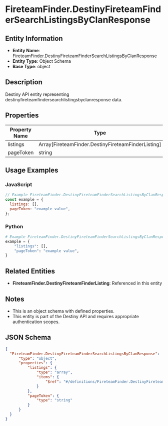 # FireteamFinder.DestinyFireteamFinderSearchListingsByClanResponse

## Entity Information
- **Entity Name**: FireteamFinder.DestinyFireteamFinderSearchListingsByClanResponse
- **Entity Type**: Object Schema
- **Base Type**: object

## Description
Destiny API entity representing destinyfireteamfindersearchlistingsbyclanresponse data.

## Properties

| Property Name | Type | Description | Required |
|---------------|------|-------------|----------|
| listings | Array[FireteamFinder.DestinyFireteamFinderListing] |  | No |
| pageToken | string |  | No |

## Usage Examples

### JavaScript
```javascript
// Example FireteamFinder.DestinyFireteamFinderSearchListingsByClanResponse object
const example = {
  listings: [],
  pageToken: "example value",
};
```

### Python
```python
# Example FireteamFinder.DestinyFireteamFinderSearchListingsByClanResponse object
example = {
    "listings": [],
    "pageToken": "example value",
}
```

## Related Entities
- **FireteamFinder.DestinyFireteamFinderListing**: Referenced in this entity

## Notes
- This is an object schema with defined properties.
- This entity is part of the Destiny API and requires appropriate authentication scopes.

## JSON Schema
```json
{
  "FireteamFinder.DestinyFireteamFinderSearchListingsByClanResponse":   {
      "type": "object",
      "properties": {
          "listings": {
              "type": "array",
              "items": {
                  "$ref": "#/definitions/FireteamFinder.DestinyFireteamFinderListing"
              }
          },
          "pageToken": {
              "type": "string"
          }
      }
  }
}
```
